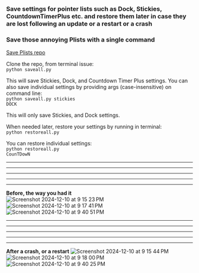 <h3>Save settings for pointer lists such as Dock, Stickies, CountdownTimerPlus etc. and restore them later in case they are lost following an update or a restart or a crash</h3>
<h3>Save those annoying Plists with a single command</h3>

<p><a href="https://github.com/joveuh/save-plists">Save Plists repo</a></p>
Clone the repo, from terminal issue:
<br><code>python saveall.py</code><br>

This will save Stickies, Dock, and Countdown Timer Plus settings. 
You can also save individual settings by providing args (case-insensitive) on command line:
<br><code>python saveall.py stickies DOCK</code><br>

This will only save Stickies, and Dock settings.

When needed later, restore your settings by running in terminal:
<br><code>python restoreall.py</code><br>

You can restore individual settings:
<br><code>python restoreall.py CounTDowN</code><br>


-----------------------------------------------
-----------------------------------------------
-----------------------------------------------
-----------------------------------------------
-----------------------------------------------

**Before, the way you had it**
<br>
![Screenshot 2024-12-10 at 9 15 23 PM](https://github.com/user-attachments/assets/16bcb576-2eab-4476-bfa1-19101ca09063)
![Screenshot 2024-12-10 at 9 17 41 PM](https://github.com/user-attachments/assets/74eca74f-36ac-4f53-8a49-c60bd307ad8c)
![Screenshot 2024-12-10 at 9 40 51 PM](https://github.com/user-attachments/assets/daa5d0e9-6002-4cac-933c-84c052df9e2a)


-----------------------------------------------
-----------------------------------------------
-----------------------------------------------
-----------------------------------------------
-----------------------------------------------

**After a crash, or a restart**
![Screenshot 2024-12-10 at 9 15 44 PM](https://github.com/user-attachments/assets/d1a785ea-f3c1-41c3-9511-1254db577dc9)
![Screenshot 2024-12-10 at 9 18 00 PM](https://github.com/user-attachments/assets/fa64b674-319d-4d52-b974-e20b3fd30aaf)
![Screenshot 2024-12-10 at 9 40 25 PM](https://github.com/user-attachments/assets/aa92dfa1-4437-4a2a-a5c0-0fe8411cd49b)
